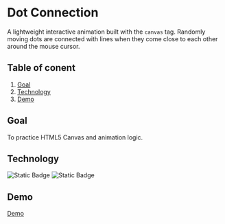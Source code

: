 # Dot Connection
A lightweight interactive animation built with the `canvas` tag. Randomly moving dots are connected with lines when they come close to each other around the mouse cursor. 
## Table of conent
1. [Goal](#goal)
2. [Technology](#technology)
3. [Demo](#Demo)
## Goal
To practice HTML5 Canvas and animation logic.
## Technology 
![Static Badge](https://img.shields.io/badge/javascript-blue)
![Static Badge](https://img.shields.io/badge/HTML-red)
## Demo
[Demo](https://georgefinch1234.github.io/dot-connection/)
